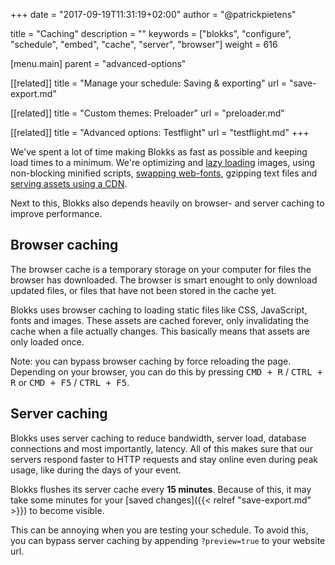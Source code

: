 +++
date            = "2017-09-19T11:31:19+02:00"
author          = "@patrickpietens"

title           = "Caching"
description     = ""
keywords        = ["blokks", "configure", "schedule", "embed", "cache", "server", "browser"]
weight          = 616

[menu.main]
parent          = "advanced-options"

[[related]]
title = "Manage your schedule: Saving & exporting"
url = "save-export.md"

[[related]]
title = "Custom themes: Preloader"
url = "preloader.md"

[[related]]
title = "Advanced options: Testflight"
url = "testflight.md"
+++

We've spent a lot of time making Blokks as fast as possible and keeping load times to a minimum. We're optimizing and [lazy loading](https://www.sitepoint.com/five-techniques-lazy-load-images-website-performance/) images, using non-blocking minified scripts, [swapping web-fonts](https://developer.mozilla.org/en-US/docs/Web/CSS/@font-face/font-display), gzipping text files and [serving assets using a CDN](https://www.cloudflare.com/).

Next to this, Blokks also depends heavily on browser- and server caching to improve performance.

## Browser caching
The browser cache is a temporary storage on your computer for files the browser has downloaded. The browser is smart enought to only download updated files, or files that have not been stored in the cache yet.

Blokks uses browser caching to loading static files like CSS, JavaScript, fonts and images. These assets are cached forever, only invalidating the cache when a file actually changes. This basically means that assets are only loaded once.

<span class='note'>Note: you can bypass browser caching by force reloading the page. Depending on your browser, you can do this by pressing <kbd>CMD + R</kbd> / <kbd>CTRL + R</kbd> or <kbd>CMD + F5</kbd> / <kbd>CTRL + F5</kbd>.</span>

## Server caching
Blokks uses server caching to reduce bandwidth, server load, database connections and most importantly, latency. All of this makes sure that our servers respond faster to HTTP requests and stay online even during peak usage, like during the days of your event.

Blokks flushes its server cache every **15 minutes**. Because of this, it may take some minutes for your [saved changes]({{< relref "save-export.md" >}}) to become visible. 

This can be annoying when you are testing your schedule. To avoid this, you can bypass server caching by appending `?preview=true` to your website url.

